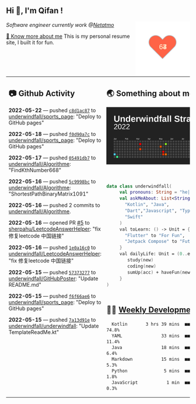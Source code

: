 <h2> Hi 👋, I'm Qifan ! </h2>
<a href="https://github.com/underwindfall/iBeats"><img align="right" width="150px" src="https://raw.githubusercontent.com/underwindfall/iBeats/main/files/heart.svg"/></a>
<p><em>Software engineer currently work @<a href="https://www.netatmo.com">Netatmo</a></em></p>
<p><a href="https://qifanyang.com/resume" target="_blank"> 🔭 Know more about me</a> This is my personal resume site, I built it for fun.</p>
<table><tr><td valign="top" rowspan="2">

 ## 📷 Github Activity
 <!-- githubActivity starts -->
  **2022-05-22** — pushed [`c8d1ac87`](https://github.com/underwindfall/sports_page/commit/c8d1ac874580a9acd5faf462b25854fd0f4eb34e) to [underwindfall/sports_page](https://api.github.com/repos/underwindfall/sports_page): "Deploy to GitHub pages"

  **2022-05-18** — pushed [`f0d90a7c`](https://github.com/underwindfall/sports_page/commit/f0d90a7cf8646d0a7360b753fbf9d785d87248f4) to [underwindfall/sports_page](https://api.github.com/repos/underwindfall/sports_page): "Deploy to GitHub pages"

  **2022-05-17** — pushed [`05491db7`](https://github.com/underwindfall/Algorithme/commit/05491db76dd201c7b0cb06005bc1afc18815de20) to [underwindfall/Algorithme](https://api.github.com/repos/underwindfall/Algorithme): "FindKthNumber668"

  **2022-05-16** — pushed [`5c9998bc`](https://github.com/underwindfall/Algorithme/commit/5c9998bc9a49ec2343dec68e56d4adb073028c0a) to [underwindfall/Algorithme](https://api.github.com/repos/underwindfall/Algorithme): "ShortestPathBinaryMatrix1091"

  **2022-05-16** — pushed 2 commits to [underwindfall/Algorithme](https://api.github.com/repos/underwindfall/Algorithme).

  **2022-05-16** — opened PR [#5](https://api.github.com/repos/sherpahu/LeetcodeAnswerHelper/pulls/5) to [sherpahu/LeetcodeAnswerHelper](https://api.github.com/repos/sherpahu/LeetcodeAnswerHelper): "fix 修复leetcode 中国链接"

  **2022-05-16** — pushed [`1e0a16c0`](https://github.com/underwindfall/LeetcodeAnswerHelper/commit/1e0a16c08e00b91f05407145f4341ee3f60f6ebb) to [underwindfall/LeetcodeAnswerHelper](https://api.github.com/repos/underwindfall/LeetcodeAnswerHelper): "fix 修复leetcode 中国链接"

  **2022-05-15** — pushed [`57373277`](https://github.com/underwindfall/GitHubPoster/commit/57373277dd865765d0937c19ecba16ea29a47e3a) to [underwindfall/GitHubPoster](https://api.github.com/repos/underwindfall/GitHubPoster): "Update README.md"

  **2022-05-15** — pushed [`f6f66ae6`](https://github.com/underwindfall/sports_page/commit/f6f66ae6c4ba38558b53fe37a0fbafc073d2f789) to [underwindfall/sports_page](https://api.github.com/repos/underwindfall/sports_page): "Deploy to GitHub pages"

  **2022-05-15** — pushed [`7a13d91e`](https://github.com/underwindfall/underwindfall/commit/7a13d91ea1c516b71907c1ec8540c5d4cafc5419) to [underwindfall/underwindfall](https://api.github.com/repos/underwindfall/underwindfall): "Update TemplateReadMe.kt"
 <!-- githubActivity ends -->
 </td><td valign="top">

 ## 🌏 Something about me
 <!-- profile starts -->
 <a href="https://github.com/underwindfall" width="100%">
   <img src="https://github.com/underwindfall/GitHubPoster/blob/main/examples/strava.svg"/>
 </a>
 <br/>
 <br/>
 <br/>

 ```kotlin
 data class underwindfall(
      val pronouns: String = "he|him",
      val askMeAbout: List<String> = listOf(
        "Kotlin", "Java",
        "Dart","Javascript", "Typescript",
        "Swift"
      )
      val toLearn: () -> Unit = {
        "Flutter" to "For Fun",
        "Jetpack Compose" to "Future"
      }
      val dailyLife: Unit = (0..end).reduce { acc, new ->
         study(new)
         coding(new)
         sumUp(acc) + haveFun(new)
      }
 )
 ```
 <!-- profile ends -->
 </td></tr><tr><td valign="top">

 ## 🏊‍♂️ <a href="https://gist.github.com/underwindfall/377ee88ba1fabd1e93516e48ca9c61eb" target="_blank">Weekly Development Breakdown</a>
  <!-- codeTime starts -->
  ```text
    Kotlin       3 hrs 39 mins  ■■■■■■■■■■■■■■■■■■■■■▥□□  74.8%
    YAML               33 mins  ■■■■■■◱□□□□□□□□□□□□□□□□□  11.4%
    Java               18 mins  ■■■■■□□□□□□□□□□□□□□□□□□□   6.4%
    Markdown           15 mins  ■■■■▦□□□□□□□□□□□□□□□□□□□   5.3%
    Python              5 mins  ■■■■□□□□□□□□□□□□□□□□□□□□   1.8%
    JavaScript           1 min  ■■■▥□□□□□□□□□□□□□□□□□□□□   0.3%
  ```
  <!-- codeTime starts -->
  </td></tr></table>